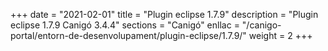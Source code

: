+++
date        = "2021-02-01"
title       = "Plugin eclipse 1.7.9"
description = "Plugin eclipse 1.7.9 Canigó 3.4.4"
sections    = "Canigó"
enllac		= "/canigo-portal/entorn-de-desenvolupament/plugin-eclipse/1.7.9/"
weight		= 2
+++
